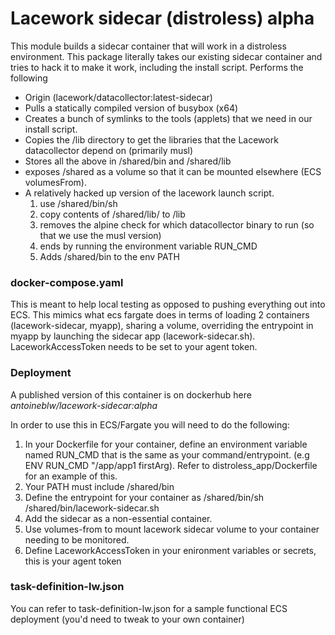 # Lacework sidecar (distroless) alpha
This module builds a sidecar container that will work in a distroless environment. This package
literally takes our existing sidecar container and tries to hack it to make it work, including the
install script.
Performs the following
- Origin (lacework/datacollector:latest-sidecar)
- Pulls a statically compiled version of busybox (x64)
- Creates a bunch of symlinks to the tools (applets) that we need in our install script.
- Copies the /lib directory to get the libraries that the Lacework datacollector depend on (primarily musl)
- Stores all the above in /shared/bin and /shared/lib
- exposes /shared as a volume so that it can be mounted elsewhere (ECS volumesFrom).
- A relatively hacked up version of the lacework launch script.
  1. use /shared/bin/sh
  2. copy contents of /shared/lib/ to /lib
  3. removes the alpine check for which datacollector binary to run (so that we use the musl version)
  4. ends by running the environment variable RUN_CMD
  5. Adds /shared/bin to the env PATH

### docker-compose.yaml
This is meant to help local testing as opposed to pushing everything out into ECS. This mimics what
ecs fargate does in terms of loading 2 containers (lacework-sidecar, myapp), sharing a volume, 
overriding the entrypoint in myapp by launching the sidecar app (lacework-sidecar.sh). LaceworkAccessToken
needs to be set to your agent token.


### Deployment
A published version of this container is on dockerhub here *antoineblw/lacework-sidecar:alpha*

In order to use this in ECS/Fargate you will need to do the following:
1. In your Dockerfile for your container, define an environment variable named RUN_CMD that is the same 
   as your command/entrypoint. (e.g ENV RUN_CMD "/app/app1 firstArg). Refer to distroless_app/Dockerfile for
   an example of this.
2. Your PATH must include /shared/bin
3. Define the entrypoint for your container as /shared/bin/sh /shared/bin/lacework-sidecar.sh
4. Add the sidecar as a non-essential container.
5. Use volumes-from to mount lacework sidecar volume to your container needing to be monitored.
6. Define LaceworkAccessToken in your enironment variables or secrets, this is your agent token

### task-definition-lw.json
You can refer to task-definition-lw.json for a sample functional ECS deployment (you'd need to tweak to
your own container) 
